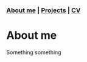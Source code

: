 ### [About me](https://judithneve.github.io/) | [Projects](https://judithneve.github.io/projects.html) | [CV](https://judithneve.github.io/)

# About me

Something something
